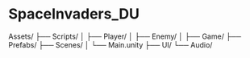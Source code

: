 # SpaceInvaders_DU

Assets/
├── Scripts/
│   ├── Player/
│   ├── Enemy/
│   ├── Game/
├── Prefabs/
├── Scenes/
│   └── Main.unity
├── UI/
└── Audio/

